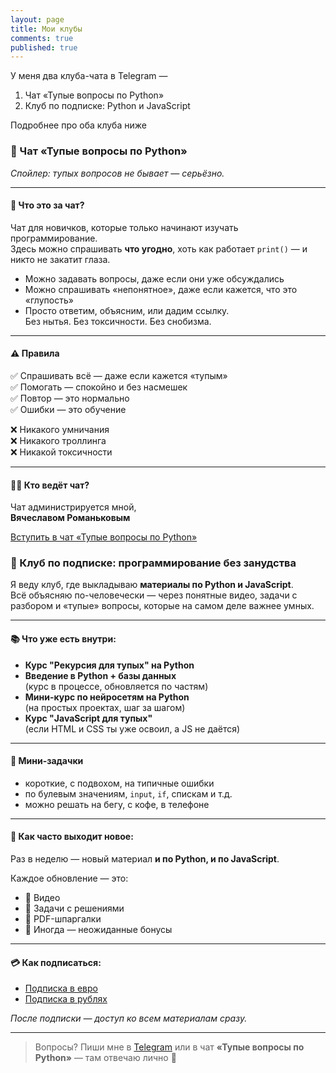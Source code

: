 ```yaml
---
layout: page
title: Мои клубы
comments: true
published: true
---
```


У меня два клуба-чата в Telegram — 

1. Чат «Тупые вопросы по Python»
2. Клуб по подписке: Python и JavaScript

Подробнее про оба клуба ниже

### 🐣 Чат «Тупые вопросы по Python»

_Спойлер: тупых вопросов не бывает — серьёзно._

---

#### 🤔 Что это за чат?

Чат для новичков, которые только начинают изучать программирование.  
Здесь можно спрашивать **что угодно**, хоть как работает `print()` — и никто не закатит глаза.

- Можно задавать вопросы, даже если они уже обсуждались  
- Можно спрашивать «непонятное», даже если кажется, что это «глупость»  
- Просто ответим, объясним, или дадим ссылку.  
Без нытья. Без токсичности. Без снобизма.

---

#### ⚠️ Правила

✅ Спрашивать всё — даже если кажется «тупым»  
✅ Помогать — спокойно и без насмешек  
✅ Повтор — это нормально  
✅ Ошибки — это обучение

❌ Никакого умничания  
❌ Никакого троллинга  
❌ Никакой токсичности

---

#### 👨‍🏫 Кто ведёт чат?

Чат администрируется мной,  
**Вячеславом Романьковым**

[Вступить в чат «Тупые вопросы по Python»](https://t.me/tupypython)


### 🔐 Клуб по подписке: программирование без занудства

Я веду клуб, где выкладываю **материалы по Python и JavaScript**.  
Всё объясняю по-человечески — через понятные видео, задачи с разбором и «тупые» вопросы, которые на самом деле важнее умных.

---

#### 📚 Что уже есть внутри:

- **Курс "Рекурсия для тупых" на Python**
- **Введение в Python + базы данных**  
  (курс в процессе, обновляется по частям)
- **Мини-курс по нейросетям на Python**  
  (на простых проектах, шаг за шагом)
- **Курс "JavaScript для тупых"**  
  (если HTML и CSS ты уже освоил, а JS не даётся)

---

#### 🧩 Мини-задачки

- короткие, с подвохом, на типичные ошибки  
- по булевым значениям, `input`, `if`, спискам и т.д.  
- можно решать на бегу, с кофе, в телефоне

---

#### 🔄 Как часто выходит новое:

Раз в неделю — новый материал **и по Python, и по JavaScript**.

Каждое обновление — это:

- 🎥 Видео  
- 🧩 Задачи с решениями  
- 📄 PDF-шпаргалки  
- 🎁 Иногда — неожиданные бонусы

---

#### 💳 Как подписаться:

- [Подписка в евро](https://web.tribute.tg/s/hlg)
- [Подписка в рублях](https://web.tribute.tg/s/hqL)

_После подписки — доступ ко всем материалам сразу._

---

> Вопросы? Пиши мне в [Telegram](https://t.me/vrom1990) или в чат **«Тупые вопросы по Python»** — там отвечаю лично 🙂
